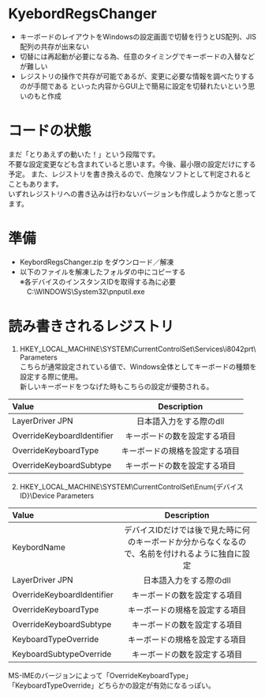# KyebordRegsChanger  
+ キーボードのレイアウトをWindowsの設定画面で切替を行うとUS配列、JIS配列の共存が出来ない  
+ 切替には再起動が必要になる為、任意のタイミングでキーボードの入替などが難しい  
+ レジストリの操作で共存が可能であるが、変更に必要な情報を調べたりするのが手間である
といった内容からGUI上で簡易に設定を切替れたいという思いのもと作成  
  
# コードの状態  
まだ「とりあえずの動いた！」という段階です。  
不要な設定変更なども含まれていると思います。今後、最小限の設定だけにする予定。
また、レジストリを書き換えるので、危険なソフトとして判定されるとこともあります。  
いずれレジストリへの書き込みは行わないバージョンも作成しようかなと思ってます。    

# 準備  
+ KeybordRegsChanger.zip をダウンロード／解凍  
+ 以下のファイルを解凍したフォルダの中にコピーする  
 ※各デバイスのインスタンスIDを取得する為に必要  
　C:\WINDOWS\System32\pnputil.exe  
  
# 読み書きされるレジストリ  
1. HKEY_LOCAL_MACHINE\SYSTEM\CurrentControlSet\Services\i8042prt\Parameters  
こちらが通常設定されている値で、Windows全体としてキーボードの種類を設定する際に使用。  
新しいキーボードをつなげた時もこちらの設定が優勢される。  

| Value | Description |
|:-----------|:------------:|
| LayerDriver JPN | 日本語入力をする際のdll |
| OverrideKeyboardIdentifier | キーボードの数を設定する項目 |
| OverrideKeyboardType | キーボードの規格を設定する項目 |
| OverrideKeyboardSubtype | キーボードの数を設定する項目 |
  
2. HKEY_LOCAL_MACHINE\SYSTEM\CurrentControlSet\Enum\{デバイスID}\Device Parameters  

| Value | Description |
|:-----------|:------------:|
| KeybordName | デバイスIDだけでは後で見た時に何のキーボードか分からなくなるので、名前を付けれるように独自に設定|
| LayerDriver JPN | 日本語入力をする際のdll |
| OverrideKeyboardIdentifier | キーボードの数を設定する項目 |
| OverrideKeyboardType | キーボードの規格を設定する項目 |
| OverrideKeyboardSubtype | キーボードの数を設定する項目 |
| KeyboardTypeOverride | キーボードの規格を設定する項目 |
| KeyboardSubtypeOverride | キーボードの数を設定する項目 |
  
MS-IMEのバージョンによって「OverrideKeyboardType」「KeyboardTypeOverride」どちらかの設定が有効になるっぽい。
  
  
